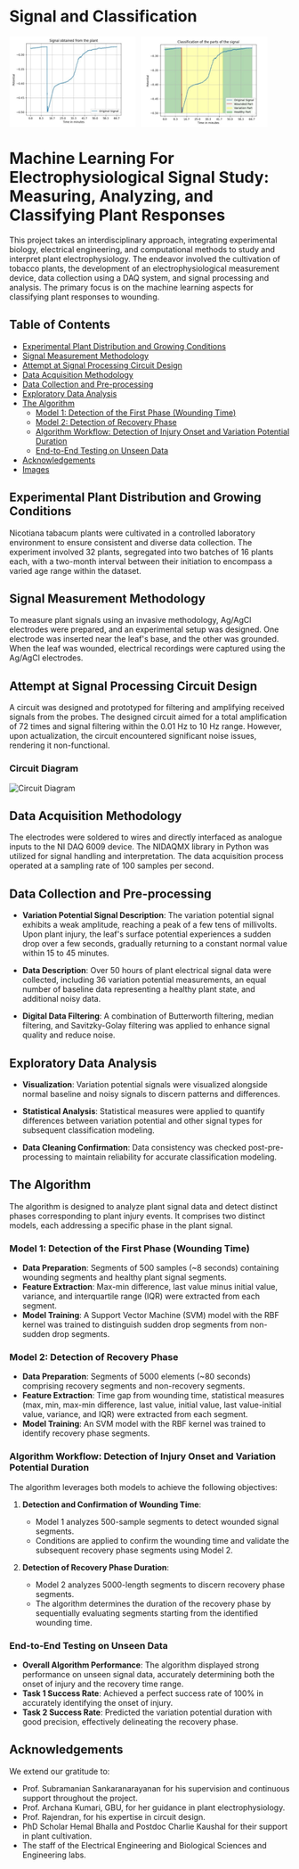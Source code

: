 
# Signal and Classification

<div style="display: flex;">
  <img src="Images/signal.png" alt="Signal" style="width: 45%; margin-right: 10px;">
  <img src="Images/signal_classified.png" alt="Signal and Classification" style="width: 45%;">
</div>


# Machine Learning For Electrophysiological Signal Study: Measuring, Analyzing, and Classifying Plant Responses

This project takes an interdisciplinary approach, integrating experimental biology, electrical engineering, and computational methods to study and interpret plant electrophysiology. The endeavor involved the cultivation of tobacco plants, the development of an electrophysiological measurement device, data collection using a DAQ system, and signal processing and analysis. The primary focus is on the machine learning aspects for classifying plant responses to wounding.

## Table of Contents

- [Experimental Plant Distribution and Growing Conditions](#experimental-plant-distribution-and-growing-conditions)
- [Signal Measurement Methodology](#signal-measurement-methodology)
- [Attempt at Signal Processing Circuit Design](#attempt-at-signal-processing-circuit-design)
- [Data Acquisition Methodology](#data-acquisition-methodology)
- [Data Collection and Pre-processing](#data-collection-and-pre-processing)
- [Exploratory Data Analysis](#exploratory-data-analysis)
- [The Algorithm](#the-algorithm)
  - [Model 1: Detection of the First Phase (Wounding Time)](#model-1-detection-of-the-first-phase-wounding-time)
  - [Model 2: Detection of Recovery Phase](#model-2-detection-of-recovery-phase)
  - [Algorithm Workflow: Detection of Injury Onset and Variation Potential Duration](#algorithm-workflow-detection-of-injury-onset-and-variation-potential-duration)
  - [End-to-End Testing on Unseen Data](#end-to-end-testing-on-unseen-data)
- [Acknowledgements](#acknowledgements)
- [Images](#images)

## Experimental Plant Distribution and Growing Conditions

Nicotiana tabacum plants were cultivated in a controlled laboratory environment to ensure consistent and diverse data collection. The experiment involved 32 plants, segregated into two batches of 16 plants each, with a two-month interval between their initiation to encompass a varied age range within the dataset.

## Signal Measurement Methodology

To measure plant signals using an invasive methodology, Ag/AgCl electrodes were prepared, and an experimental setup was designed. One electrode was inserted near the leaf's base, and the other was grounded. When the leaf was wounded, electrical recordings were captured using the Ag/AgCl electrodes.

## Attempt at Signal Processing Circuit Design

A circuit was designed and prototyped for filtering and amplifying received signals from the probes. The designed circuit aimed for a total amplification of 72 times and signal filtering within the 0.01 Hz to 10 Hz range. However, upon actualization, the circuit encountered significant noise issues, rendering it non-functional.

### Circuit Diagram

![Circuit Diagram](path/to/circuit-diagram.png)

## Data Acquisition Methodology

The electrodes were soldered to wires and directly interfaced as analogue inputs to the NI DAQ 6009 device. The NIDAQMX library in Python was utilized for signal handling and interpretation. The data acquisition process operated at a sampling rate of 100 samples per second.

## Data Collection and Pre-processing

- **Variation Potential Signal Description**: The variation potential signal exhibits a weak amplitude, reaching a peak of a few tens of millivolts. Upon plant injury, the leaf's surface potential experiences a sudden drop over a few seconds, gradually returning to a constant normal value within 15 to 45 minutes.

- **Data Description**: Over 50 hours of plant electrical signal data were collected, including 36 variation potential measurements, an equal number of baseline data representing a healthy plant state, and additional noisy data.

- **Digital Data Filtering**: A combination of Butterworth filtering, median filtering, and Savitzky-Golay filtering was applied to enhance signal quality and reduce noise.

## Exploratory Data Analysis

- **Visualization**: Variation potential signals were visualized alongside normal baseline and noisy signals to discern patterns and differences.

- **Statistical Analysis**: Statistical measures were applied to quantify differences between variation potential and other signal types for subsequent classification modeling.

- **Data Cleaning Confirmation**: Data consistency was checked post-pre-processing to maintain reliability for accurate classification modeling.

## The Algorithm

The algorithm is designed to analyze plant signal data and detect distinct phases corresponding to plant injury events. It comprises two distinct models, each addressing a specific phase in the plant signal.

### Model 1: Detection of the First Phase (Wounding Time)

- **Data Preparation**: Segments of 500 samples (~8 seconds) containing wounding segments and healthy plant signal segments.
- **Feature Extraction**: Max-min difference, last value minus initial value, variance, and interquartile range (IQR) were extracted from each segment.
- **Model Training**: A Support Vector Machine (SVM) model with the RBF kernel was trained to distinguish sudden drop segments from non-sudden drop segments.

### Model 2: Detection of Recovery Phase

- **Data Preparation**: Segments of 5000 elements (~80 seconds) comprising recovery segments and non-recovery segments.
- **Feature Extraction**: Time gap from wounding time, statistical measures (max, min, max-min difference, last value, initial value, last value-initial value, variance, and IQR) were extracted from each segment.
- **Model Training**: An SVM model with the RBF kernel was trained to identify recovery phase segments.

### Algorithm Workflow: Detection of Injury Onset and Variation Potential Duration

The algorithm leverages both models to achieve the following objectives:

1. **Detection and Confirmation of Wounding Time**:
   - Model 1 analyzes 500-sample segments to detect wounded signal segments.
   - Conditions are applied to confirm the wounding time and validate the subsequent recovery phase segments using Model 2.

2. **Detection of Recovery Phase Duration**:
   - Model 2 analyzes 5000-length segments to discern recovery phase segments.
   - The algorithm determines the duration of the recovery phase by sequentially evaluating segments starting from the identified wounding time.

### End-to-End Testing on Unseen Data

- **Overall Algorithm Performance**: The algorithm displayed strong performance on unseen signal data, accurately determining both the onset of injury and the recovery time range.
- **Task 1 Success Rate**: Achieved a perfect success rate of 100% in accurately identifying the onset of injury.
- **Task 2 Success Rate**: Predicted the variation potential duration with good precision, effectively delineating the recovery phase.

## Acknowledgements

We extend our gratitude to:

- Prof. Subramanian Sankaranarayanan for his supervision and continuous support throughout the project.
- Prof. Archana Kumari, GBU, for her guidance in plant electrophysiology.
- Prof. Rajendran, for his expertise in circuit design.
- PhD Scholar Hemal Bhalla and Postdoc Charlie Kaushal for their support in plant cultivation.
- The staff of the Electrical Engineering and Biological Sciences and Engineering labs.




